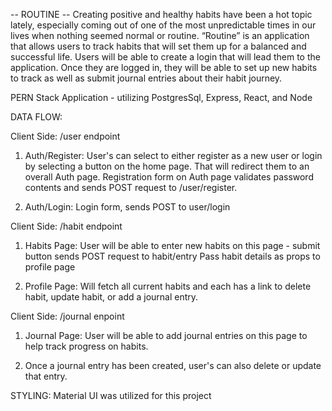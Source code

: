 -- ROUTINE --
Creating positive and healthy habits have been a hot topic lately, especially coming out of one of the most unpredictable times in our lives when nothing seemed normal or routine. “Routine” is an application that allows users to track habits that will set them up for a balanced and successful life. Users will be able to create a login that will lead them to the application. Once they are logged in, they will be able to set up new habits to track as well as submit journal entries about their habit journey.  

PERN Stack Application - utilizing PostgresSql, Express, React, and Node 

DATA FLOW: 

Client Side: /user endpoint
1) Auth/Register:
User's can select to either register as a new user or login by selecting a button on the home page. That will redirect them to an overall Auth page. 
Registration form on Auth page validates password contents and sends POST request to /user/register.

2) Auth/Login:
Login form, sends POST to user/login

Client Side: /habit endpoint 
1) Habits Page:
User will be able to enter new habits on this page - submit button sends POST request to habit/entry
Pass habit details as props to profile page

2) Profile Page:
Will fetch all current habits and each has a link to delete habit, update habit, or add a journal entry. 

Client Side: /journal enpoint 
1) Journal Page:
User will be able to add journal entries on this page to help track progress on habits. 

2) Once a journal entry has been created, user's can also delete or update that entry. 


STYLING: Material UI was utilized for this project 





